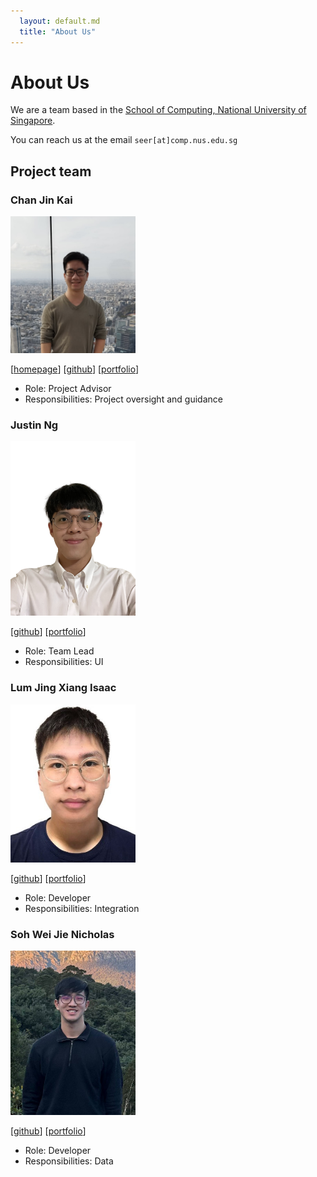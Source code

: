 ```yaml
---
  layout: default.md
  title: "About Us"
---
```


# About Us

We are a team based in the [School of Computing, National University of Singapore](http://www.comp.nus.edu.sg).

You can reach us at the email `seer[at]comp.nus.edu.sg`

## Project team

### Chan Jin Kai

<img src="images/moomooyonders.png" width="200px">

[[homepage](http://www.comp.nus.edu.sg/~damithch)]
[[github](https://github.com/MooMooYonders)]
[[portfolio](team/johndoe.md)]

* Role: Project Advisor
* Responsibilities: Project oversight and guidance

### Justin Ng

<img src="images/jvvvstin.png" width="200px">

[[github](https://github.com/jvvvstin)]
[[portfolio](team/jvvvstin.md)]

* Role: Team Lead
* Responsibilities: UI

### Lum Jing Xiang Isaac

<img src="images/zisaac99.png" width="200px">

[[github](https://github.com/Zisaac99)] [[portfolio](team/johndoe.md)]

* Role: Developer
* Responsibilities: Integration

### Soh Wei Jie Nicholas

<img src="images/nicsohlame.png" width="200px">

[[github](http://github.com/nicsohlame)]
[[portfolio](team/nicsohlame.md)]

* Role: Developer
* Responsibilities: Data
